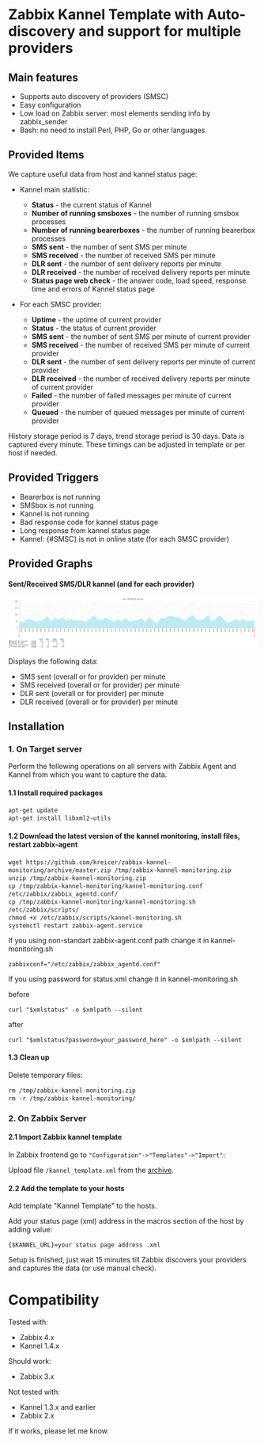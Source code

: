 # Zabbix Kannel Template with Auto-discovery and support for multiple providers

## Main features

- Supports auto discovery of providers (SMSC)
- Easy configuration
- Low load on Zabbix server: most elements sending info by zabbix_sender
- Bash: no need to install Perl, PHP, Go or other languages. 

## Provided Items
We capture useful data from host and kannel status page:

- Kannel main statistic:

    - **Status** - the current status of Kannel
	- **Number of running smsboxes** - the number of running smsbox processes
	- **Number of running bearerboxes** - the number of running bearerbox processes
	- **SMS sent** - the number of sent SMS per minute
	- **SMS received** - the number of received SMS per minute
	- **DLR sent** - the number of sent delivery reports per minute
	- **DLR received** - the number of received delivery reports per minute
	- **Status page web check** - the answer code, load speed, response time and errors of Kannel status page

- For each SMSC provider:

    - **Uptime** - the uptime of current provider
    - **Status** - the status of current provider
	- **SMS sent** - the number of sent SMS per minute of current provider
	- **SMS received** - the number of received SMS per minute of current provider
	- **DLR sent** - the number of sent delivery reports per minute of current provider
	- **DLR received** - the number of received delivery reports per minute of current provider
	- **Failed** - the number of failed messages per minute of current provider
	- **Queued** - the number of queued messages per minute of current provider

History storage period is 7 days, trend storage period is 30 days.
Data is captured every minute.
These timings can be adjusted in template or per host if needed.

## Provided Triggers

- Bearerbox is not running
- SMSbox is not running
- Kannel is not running
- Bad response code for kannel status page
- Long response from kannel status page
- Kannel: {#SMSC} is not in online state (for each SMSC provider)

## Provided Graphs
#### Sent/Received SMS/DLR kannel (and for each provider)
![Zabbix Kannel Graph](https://github.com/kreicer/zabbix-kannel-monitoring/raw/master/img/graph1.png)

Displays the following data:

- SMS sent (overall or for provider) per minute
- SMS received (overall or for provider) per minute
- DLR sent (overall or for provider) per minute
- DLR received (overall or for provider) per minute
    
## Installation

### 1. On Target server
Perform the following operations on all servers with Zabbix Agent and Kannel from which you want to capture the data.

#### 1.1 Install required packages

```console
apt-get update
apt-get install libxml2-utils
```

#### 1.2 Download the latest version of the kannel monitoring, install files, restart zabbix-agent

```console
wget https://github.com/kreicer/zabbix-kannel-monitoring/archive/master.zip /tmp/zabbix-kannel-monitoring.zip
unzip /tmp/zabbix-kannel-monitoring.zip
cp /tmp/zabbix-kannel-monitoring/kannel-monitoring.conf /etc/zabbix/zabbix_agentd.conf/
cp /tmp/zabbix-kannel-monitoring/kannel-monitoring.sh /etc/zabbix/scripts/
chmod +x /etc/zabbix/scripts/kannel-monitoring.sh
systemctl restart zabbix-agent.service
```

If you using non-standart zabbix-agent.conf path change it in kannel-monitoring.sh

```console
zabbixconf="/etc/zabbix/zabbix_agentd.conf"
```

If you using password for status.xml change it in kannel-monitoring.sh

before
```console
curl "$xmlstatus" -o $xmlpath --silent
```

after
```console
curl "$xmlstatus?password=your_password_here" -o $xmlpath --silent
```

#### 1.3 Clean up
Delete temporary files:

```console
rm /tmp/zabbix-kannel-monitoring.zip
rm -r /tmp/zabbix-kannel-monitoring/
```

### 2. On Zabbix Server
#### 2.1 Import Zabbix kannel template
In Zabbix frontend go to `"Configuration"->"Templates"->"Import"`:

Upload file `/kannel_template.xml` from the [archive](https://github.com/kreicer/zabbix-kannel-monitoring/archive/master.zip).

#### 2.2 Add the template to your hosts
Add template "Kannel Template" to the hosts.

Add your status page (xml) address in the macros section of the host by adding value:

```
{$KANNEL_URL}=your status page address .xml
```

Setup is finished, just wait 15 minutes till Zabbix discovers your providers and captures the data (or use manual check).

# Compatibility
Tested with:
- Zabbix 4.x
- Kannel 1.4.x

Should work:
- Zabbix 3.x

Not tested with:
- Kannel 1.3.x and earlier
- Zabbix 2.x

If it works, please let me know. 